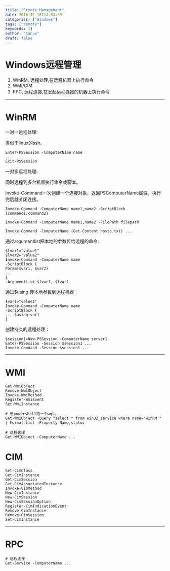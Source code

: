 ```yaml
---
title: "Remote Management"
date: 2016-07-18T14:54:39
categories: ["Windows"]
tags: ["remote"]
keywords: []
author: "Canux"
draft: false
---
```


# Windows远程管理

1. WinRM, 远程处理,在远程机器上执行命令
2. WMI/CIM
3. RPC, 远程连接,在发起远程连接的机器上执行命令

***

# WinRM

一对一远程处理:

类似于linux的ssh。

    Enter-PSSession -ComputerName name
    ...
    Exit-PSSession

一对多远程处理:

同时远程到多台机器执行命令或脚本。

Invoke-Command一次创建一个连接对象，返回PSComputerName属性，执行完后就关闭连接。

    Invoke-Command -ComputerName name1,name2 -ScriptBlock {command1;command2}

    Invoke-Command -ComputerName name1,name2 -FilePath filepath

    Invoke-Command -ComputerName (Get-Content hosts.txt) ...

通过argumentlist把本地的参数传给远程的命令:

    $lvar1="value1"
    $lvar2="value2"
    Invoke-Command -ComputerName name
    -ScriptBlock {
    Param($var1, $var2)
    ...
    }
    -ArgumentList $lvar1, $lvar2

通过\$using:传本地参数到远程机器：

    $var1="value1"
    Invoke-Command -ComputerName name
    -ScriptBlock {
    ... $using:var1
    }

创建持久的远程处理：

    $session1=New-PSSession -ComputerName server1
    Enter-PSSession -Session $session1 ...
    Invoke-Command -Session $session1 ...

***

# WMI

    Get-WmiObject
    Remove-WmiObject
    Invoke-WmiMethod
    Register-WmiEvent
    Set-WmiInstance

    # 用powershell跑一个wql。
    Get-WmiObject -Query "select * from win32_service where name='winRM'" | Format-List -Property Name,status

    # 远程管理
    Get-WMIObject -ComputerName ...

# CIM

    Get-CimClass
    Get-CimInstance
    Get-CimSession
    Get-CimAssociatedInstance
    Invoke-CimMethod
    New-CimInstance
    New-CimSession
    New-CimSessionOption
    Register-CimIndicationEvent
    Remove-CimInstance
    Remove-CimSession
    Set-CimInstance

***

# RPC

    # 远程连接
    Get-Service -ComputerName ...
